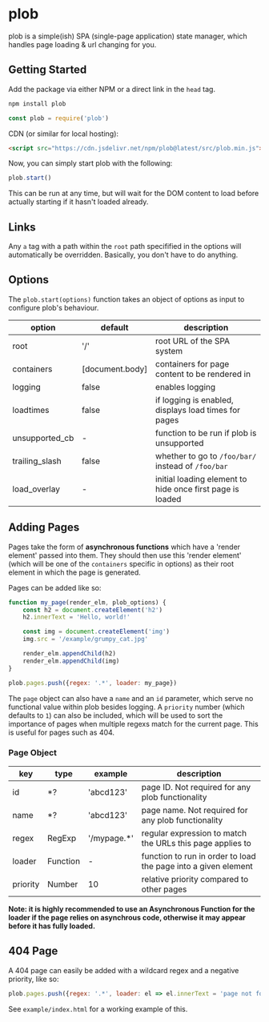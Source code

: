 # plob

plob is a simple(ish) SPA (single-page application) state manager, which handles page loading & url changing for you.

## Getting Started

Add the package via either NPM or a direct link in the `head` tag.

```sh
npm install plob
```

```js
const plob = require('plob')
```

CDN (or similar for local hosting):

```html
<script src="https://cdn.jsdelivr.net/npm/plob@latest/src/plob.min.js"></script>
```

Now, you can simply start plob with the following:

```js
plob.start()
```

This can be run at any time, but will wait for the DOM content to load before actually starting if it hasn't loaded already.

## Links

Any `a` tag with a path within the `root` path specifified in the options will automatically be overridden. Basically, you don't have to do anything.

## Options

The `plob.start(options)` function takes an object of options as input to configure plob's behaviour.

option | default | description
------ | ------- | -----------
root | '/' | root URL of the SPA system
containers | [document.body] | containers for page content to be rendered in
logging | false | enables logging
loadtimes | false | if logging is enabled, displays load times for pages
unsupported_cb | - | function to be run if plob is unsupported
trailing_slash | false | whether to go to `/foo/bar/` instead of `/foo/bar`
load_overlay | - | initial loading element to hide once first page is loaded

## Adding Pages

Pages take the form of **asynchronous functions** which have a 'render element' passed into them. They should then use this 'render element' (which will be one of the `containers` specific in options) as their root element in which the page is generated.

Pages can be added like so:

```js
function my_page(render_elm, plob_options) {
    const h2 = document.createElement('h2')
    h2.innerText = 'Hello, world!'

    const img = document.createElement('img')
    img.src = '/example/grumpy_cat.jpg'

    render_elm.appendChild(h2)
    render_elm.appendChild(img)
}

plob.pages.push({regex: '.*', loader: my_page})
```

The `page` object can also have a `name` and an `id` parameter, which serve no functional value within plob besides logging. A `priority` number (which defaults to `1`) can also be included, which will be used to sort the importance of pages when multiple regexs match for the current page. This is useful for pages such as 404.

### Page Object

key | type | example | description
--- | ---- | ------- | -----------
id | \*? | 'abcd123' | page ID. Not required for any plob functionality
name | \*? | 'abcd123' | page name. Not required for any plob functionality
regex | RegExp | '\/mypage.*' | regular expression to match the URLs this page applies to
loader | Function | - | function to run in order to load the page into a given element
priority | Number | 10 | relative priority compared to other pages

**Note: it is highly recommended to use an Asynchronous Function for the loader if the page relies on asynchrous code, otherwise it may appear before it has fully loaded.**

## 404 Page

A 404 page can easily be added with a wildcard regex and a negative priority, like so:

```js
plob.pages.push({regex: '.*', loader: el => el.innerText = 'page not found', priority: -1})
```

See `example/index.html` for a working example of this.
